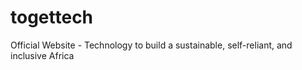 # togettech
Official Website - Technology to build a sustainable, self-reliant, and inclusive Africa
